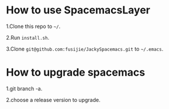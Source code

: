 # How to use SpacemacsLayer

1.Clone this repo to `~/`.

2.Run `install.sh`.

3.Clone `git@github.com:fusijie/JackySpacemacs.git` to `~/.emacs`.

# How to upgrade spacemacs

1.git branch -a.

2.choose a release version to upgrade.
